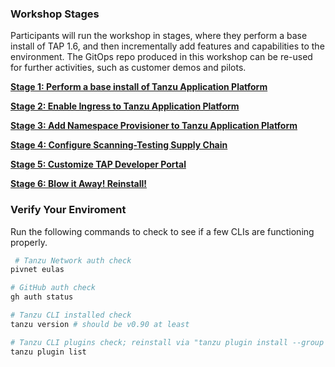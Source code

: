### Workshop Stages

Participants will run the workshop in stages, where they perform a base install of TAP 1.6, and then incrementally add features and capabilities to the environment. The GitOps repo produced in this workshop can be re-used for further activities, such as customer demos and pilots.

[**Stage 1: Perform a base install of Tanzu Application Platform**](Stage-1-Base-Install.md)

[**Stage 2: Enable Ingress to Tanzu Application Platform**](Stage-2-Ingress.md)

[**Stage 3: Add Namespace Provisioner to Tanzu Application Platform**](Stage-3-Namespace-Provisioner.md)

[**Stage 4: Configure Scanning-Testing Supply Chain**](Stage-4-Scanning-Testing.md)

[**Stage 5: Customize TAP Developer Portal**](Stage-5-Customize-TDP.md)

[**Stage 6: Blow it Away! Reinstall!**](Stage-6-reinstall.md)

### Verify Your Enviroment

Run the following commands to check to see if a few CLIs are functioning properly.

```bash
 # Tanzu Network auth check
pivnet eulas

# GitHub auth check
gh auth status

# Tanzu CLI installed check
tanzu version # should be v0.90 at least

# Tanzu CLI plugins check; reinstall via "tanzu plugin install --group vmware-tap/default:v1.6.1"
tanzu plugin list
```


